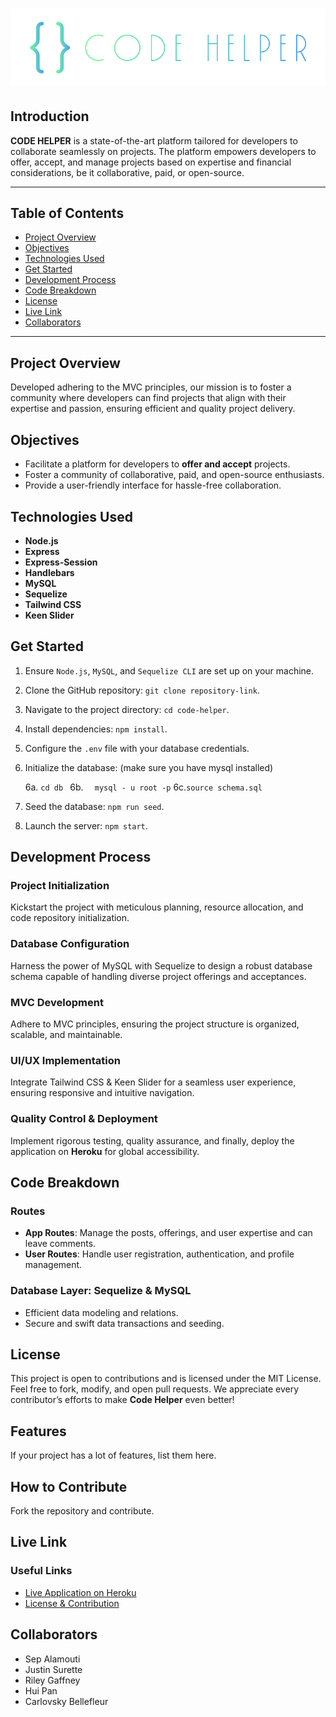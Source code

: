 # <img src="./public/images/logo.png">
## Introduction
**CODE HELPER** is a state-of-the-art platform tailored for developers to collaborate seamlessly on projects. The platform empowers developers to offer, accept, and manage projects based on expertise and financial considerations, be it collaborative, paid, or open-source.

---

## Table of Contents
- [Project Overview](#project-overview)
- [Objectives](#objectives)
- [Technologies Used](#technologies-used)
- [Get Started](#get-started)
- [Development Process](#development-process)
- [Code Breakdown](#code-breakdown)
- [License](#license)
- [Live Link](#live-link)
- [Collaborators](#collaborators)

---

## Project Overview
Developed adhering to the MVC principles, our mission is to foster a community where developers can find projects that align with their expertise and passion, ensuring efficient and quality project delivery.
## Objectives
- Facilitate a platform for developers to **offer and accept** projects.
- Foster a community of collaborative, paid, and open-source enthusiasts.
- Provide a user-friendly interface for hassle-free collaboration.
## Technologies Used
- **Node.js**
- **Express**
- **Express-Session**
- **Handlebars**
- **MySQL**
- **Sequelize**
- **Tailwind CSS**
- **Keen Slider**

## Get Started

1. Ensure `Node.js`, `MySQL`, and `Sequelize CLI` are set up on your machine.
2. Clone the GitHub repository: `git clone repository-link`.
3. Navigate to the project directory: `cd code-helper`.
4. Install dependencies: `npm install`.
5. Configure the `.env` file with your database credentials.
6. Initialize the database: (make sure you have mysql installed)

   6a.  `cd db ` 6b.  `  mysql - u root -p`  6c.`source schema.sql`

7. Seed the database: `npm run seed`.
8. Launch the server: `npm start`.

## Development Process

### Project Initialization
Kickstart the project with meticulous planning, resource allocation, and code repository initialization.
### Database Configuration
Harness the power of MySQL with Sequelize to design a robust database schema capable of handling diverse project offerings and acceptances.
### MVC Development
Adhere to MVC principles, ensuring the project structure is organized, scalable, and maintainable.
### UI/UX Implementation
Integrate Tailwind CSS & Keen Slider for a seamless user experience, ensuring responsive and intuitive navigation.
### Quality Control & Deployment
Implement rigorous testing, quality assurance, and finally, deploy the application on **Heroku** for global accessibility.
## Code Breakdown
### Routes
- **App Routes**: Manage the posts, offerings, and user expertise and can leave comments.
- **User Routes**: Handle user registration, authentication, and profile management.
### Database Layer: Sequelize & MySQL
- Efficient data modeling and relations.
- Secure and swift data transactions and seeding.
## License
This project is open to contributions and is licensed under the MIT License. Feel free to fork, modify, and open pull requests. We appreciate every contributor’s efforts to make **Code Helper** even better!
## Features
If your project has a lot of features, list them here.
## How to Contribute
Fork the repository and contribute.
## Live Link
### Useful Links
- [Live Application on Heroku](https://docs.google.com/presentation/d/10QaO9KH8HtUXj__81ve0SZcpO5DbMbqqQr4iPpbwKks/edit?usp=sharing)
- [License & Contribution](#license)
## Collaborators
- Sep Alamouti
- Justin Surette
- Riley Gaffney
- Hui Pan
- Carlovsky Bellefleur